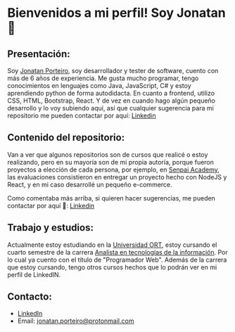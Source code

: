 # Bienvenidos a mi perfil! Soy Jonatan 👋

## Presentación:

Soy [Jonatan Porteiro](https://www.linkedin.com/in/jonatan-porteiro/), soy desarrollador y tester de software, cuento con más de 6 años de experiencia. Me gusta mucho programar, tengo conocimientos en lenguajes como Java, JavaScript, C# y estoy aprendiendo python de forma autodidacta. En cuanto a frontend, utilizo CSS, HTML, Bootstrap, React. 
Y de vez en cuando hago algún pequeño desarrollo y lo voy subiendo aquí, así que cualquier sugerencia para mi repositorio me pueden contactar por aquí: [Linkedin](https://www.linkedin.com/in/jonatan-porteiro/)

## Contenido del repositorio:

Van a ver que algunos repositorios son de cursos que realicé o estoy realizando, pero en su mayoría son de mi propia autoría, porque fueron proyectos a elección de cada persona, por ejemplo, en [Senpai Academy](https://senpaiacademy.com/uy/), las evaluaciones consistieron en entregar un proyecto hecho con NodeJS y React, y en mi caso desarrollé un pequeño e-commerce.

Como comentaba más arriba, si quieren hacer sugerencias, me pueden contactar por aquí 🙌: [Linkedin](https://www.linkedin.com/in/jonatan-porteiro/)

## Trabajo y estudios:

Actualmente estoy estudiando en la [Universidad ORT](https://www.ort.edu.uy/), estoy cursando el cuarto semestre de la carrera [Analista en tecnologías de la información](https://fi.ort.edu.uy/analista-en-tecnologias-de-la-informacion). Por lo cual ya cuento con el título de "Programador Web".
Además de la carrera que estoy cursando, tengo otros cursos hechos que lo podrán ver en mi perfil de LinkedIN.

## Contacto:

- [LinkedIn](https://www.linkedin.com/in/jonatan-porteiro/)
- Email: jonatan.porteiro@protonmail.com
